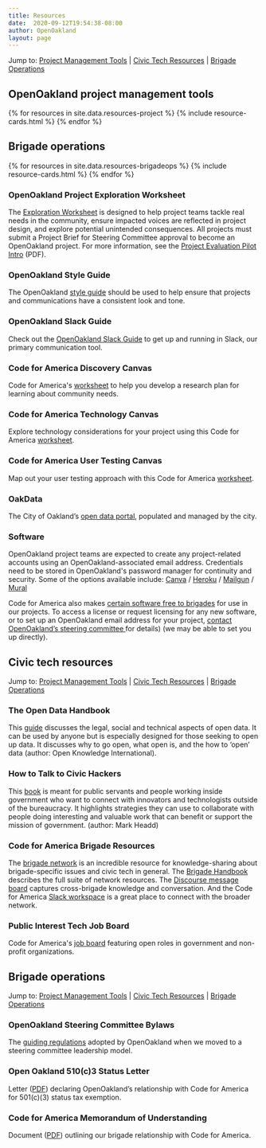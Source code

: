 ```yaml
---
title: Resources
date:  2020-09-12T19:54:38-08:00
author: OpenOakland
layout: page
---
```


Jump to: [Project Management Tools](#) | [Civic Tech Resources](#) | [Brigade Operations](#)

## OpenOakland project management tools

{% for resources in site.data.resources-project %}
{% include resource-cards.html %}
{% endfor %}

## Brigade operations

{% for resources in site.data.resources-brigadeops %}
{% include resource-cards.html %}
{% endfor %}



### OpenOakland Project Exploration Worksheet  
The [Exploration Worksheet](https://docs.google.com/document/d/1k24P9JiAUEzJLPFRDjVh7aRZexax6NUhfPFLSI3R80M/edit?usp=sharing) is designed to help project teams tackle real needs in the community, ensure impacted voices are reflected in project design, and explore potential unintended consequences. All projects must submit a Project Brief for Steering Committee approval to become an OpenOakland project. For more information, see the [Project Evaluation Pilot Intro](https://drive.google.com/file/d/1ivtFcFTtXg33paMLCCMkdxKOZ9hpGVJf/view?usp=sharing) (PDF).

### OpenOakland Style Guide
The OpenOakland [style guide](https://docs.google.com/document/d/1SvhwrQcu4mNMS05zE4AIXA8zsc7qpUeWVA9GvgiZaHo/edit?usp=sharing) should be used to help ensure that projects and communications have a consistent look and tone.

### OpenOakland Slack Guide
Check out the [OpenOakland Slack Guide](https://docs.google.com/document/d/1VWZQ_3ehP5j0IOTY0nJClvQPll3ivSkuAdh5YsOhO_U/edit?usp=sharing) to get up and running in Slack, our primary communication tool.

### Code for America Discovery Canvas  
Code for America's [worksheet](https://c4a.me/canvas-discovery) to help you develop a research plan for learning about community needs.

### Code for America Technology Canvas  
Explore technology considerations for your project using this Code for America [worksheet](https://c4a.me/canvas-technology).

### Code for America User Testing Canvas  
Map out your user testing approach with this Code for America [worksheet](https://c4a.me/canvas-user-testing).

### OakData
The City of Oakland’s [open data portal](http://data.oaklandnet.com/), populated and managed by the city.

### Software  
 OpenOakland project teams are expected to create any project-related accounts using an OpenOakland-associated email address. Credentials need to be stored in OpenOakland's password manager for continuity and security. Some of the options available include: [Canva](https://www.canva.com/) / [Heroku](https://heroku.com/) / [Mailgun](https://app.mailgun.com/) / [Mural](https://app.mural.co/)

Code for America also makes [certain software free to brigades](https://brigade.codeforamerica.org/resources/software) for use in our projects. To access a license or request licensing for any new software, or to set up an OpenOakland email address for your project, [contact OpenOakland’s steering committee  <i class="fa fa-paper-plane"></i>](mailto:steering@openoakland.org) for details) (we may be able to set you up directly).

## Civic tech resources

Jump to: [Project Management Tools]() | [Civic Tech Resources]() | [Brigade Operations]()

### The Open Data Handbook  
This [guide](http://opendatahandbook.org/) discusses the legal, social and technical aspects of open data. It can be used by anyone but is especially designed for those seeking to open up data. It discusses why to go open, what open is, and the how to ‘open’ data (author: Open Knowledge International).

### How to Talk to Civic Hackers  
This [book](https://www.civichacking.guide/) is meant for public servants and people working inside government who want to connect with innovators and technologists outside of the bureaucracy. It highlights strategies they can use to collaborate with people doing interesting and valuable work that can benefit or support the mission of government. (author: Mark Headd)

### Code for America Brigade Resources  
The [brigade network](https://brigade.codeforamerica.org/) is an incredible resource for knowledge-sharing about brigade-specific issues and civic tech in general. The [Brigade Handbook](https://docs.google.com/document/d/16CL9TdmWV0hDY6c85PwtzUcu1VjeSeiDFD2CbtLKf7s/edit?usp=sharing) describes the full suite of network resources. The [Discourse message board](https://discourse.codeforamerica.org/) captures cross-brigade knowledge and conversation. And the Code for America [Slack workspace](http://slack.codeforamerica.org/) is a great place to connect with the broader network.

### Public Interest Tech Job Board  
Code for America's [job board](https://jobs.codeforamerica.org/) featuring open roles in government and non-profit organizations.

## Brigade operations

Jump to: [Project Management Tools]() | [Civic Tech Resources]() | [Brigade Operations]()

### OpenOakland Steering Committee Bylaws  
The [guiding regulations](https://docs.google.com/document/d/1QR-fr1WnmXkZoVNmWnZ9drzfmaZoPkodEOx-PkExt94/) adopted by OpenOakland when we moved to a steering committee leadership model.

### Open Oakland 510(c)3 Status Letter  
Letter ([PDF](https://drive.google.com/file/d/1i6BzWwVQHYSPD_Aa9HwqCpc8MEtpcqC2/view?usp=sharing)) declaring OpenOakland’s relationship with Code for America for 501(c)(3) status tax exemption.

### Code for America Memorandum of Understanding  
Document ([PDF](https://docs.google.com/document/d/1TtEWZ1-XY3WHJ9dU4KaMIjDx7wcFGw3lbM8O8iUt2Sw/)) outlining our brigade relationship with Code for America.
